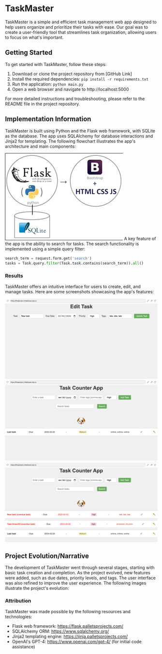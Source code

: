 # TaskMaster

TaskMaster is a simple and efficient task management web app designed to help users organize and prioritize their tasks with ease. Our goal was to create a user-friendly tool that streamlines task organization, allowing users to focus on what's important.

## Getting Started

To get started with TaskMaster, follow these steps:

1. Download or clone the project repository from [GitHub Link]
2. Install the required dependencies: `pip install -r requirements.txt`
3. Run the application: `python main.py`
4. Open a web browser and navigate to http://localhost:5000

For more detailed instructions and troubleshooting, please refer to the README file in the project repository.

## Implementation Information

TaskMaster is built using Python and the Flask web framework, with SQLite as the database. The app uses SQLAlchemy for database interactions and Jinja2 for templating. The following flowchart illustrates the app's architecture and main components:

![Edit](screenshots/structure.png)
A key feature of the app is the ability to search for tasks. The search functionality is implemented using a simple query filter:

```python
search_term = request.form.get('search')
tasks = Task.query.filter(Task.task.contains(search_term)).all()
```

### Results


TaskMaster offers an intuitive interface for users to create, edit, and manage tasks. Here are some screenshots showcasing the app's features:



![Edit](screenshots/edittask.png)
![Edit](screenshots/search.png)
![Edit](screenshots/tasks.png)


## Project Evolution/Narrative

The development of TaskMaster went through several stages, starting with basic task creation and completion. As the project evolved, new features were added, such as due dates, priority levels, and tags. The user interface was also refined to improve the user experience. The following images illustrate the project's evolution:


### Attribution


TaskMaster was made possible by the following resources and technologies:

-   Flask web framework: <https://flask.palletsprojects.com/>
-   SQLAlchemy ORM: <https://www.sqlalchemy.org/>
-   Jinja2 templating engine: <https://jinja.palletsprojects.com/>
-   OpenAI's GPT-4: <https://www.openai.com/gpt-4/> (for initial code assistance)




